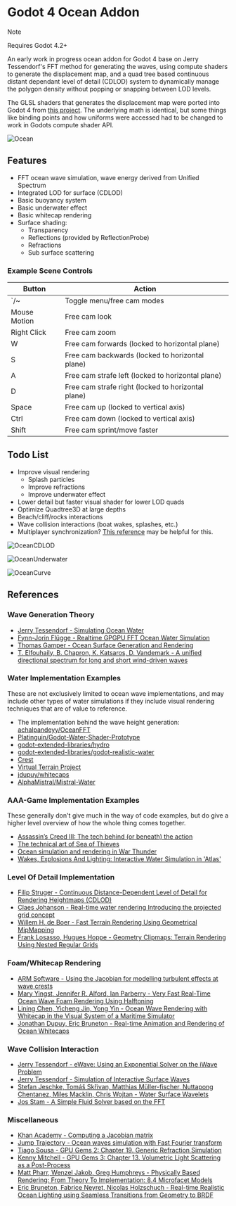 # Godot 4 Ocean Addon

> [!NOTE]
> Requires Godot 4.2+

An early work in progress ocean addon for Godot 4 base on Jerry Tessendorf's
FFT method for generating the waves, using compute shaders to generate the
displacement map, and a quad tree based continuous distant dependant level of
detail (CDLOD) system to dynamically manage the polygon density without
popping or snapping between LOD levels.

The GLSL shaders that generates the displacement map were ported into Godot 4
from [this project](https://github.com/achalpandeyy/OceanFFT). The underlying
math is identical, but some things like binding points and how uniforms were
accessed had to be changed to work in Godots compute shader API.

![Ocean](https://user-images.githubusercontent.com/118585625/220286315-b2b4ccb5-1700-467c-aa2f-2b5983d9909a.png)

## Features
- FFT ocean wave simulation, wave energy derived from Unified Spectrum
- Integrated LOD for surface (CDLOD)
- Basic buoyancy system
- Basic underwater effect
- Basic whitecap rendering
- Surface shading:
  - Transparency
  - Reflections (provided by ReflectionProbe)
  - Refractions
  - Sub surface scattering

### Example Scene Controls
|  Button  |  Action  |
| --- | --- |
|  `/~  |  Toggle menu/free cam modes|
|  Mouse Motion  |  Free cam look|
|  Right Click  |  Free cam zoom|
|  W  |  Free cam forwards (locked to horizontal plane)|
|  S  |  Free cam backwards (locked to horizontal plane)|
|  A  |  Free cam strafe left (locked to horizontal plane)|
|  D  |  Free cam strafe right (locked to horizontal plane)|
|  Space  |  Free cam up (locked to vertical axis)|
|  Ctrl  |  Free cam down (locked to vertical axis)|
|  Shift  |  Free cam sprint/move faster|

## Todo List
- Improve visual rendering
  - Splash particles
  - Improve refractions
  - Improve underwater effect
- Lower detail but faster visual shader for lower LOD quads
- Optimize Quadtree3D at large depths
- Beach/cliff/rocks interactions
- Wave collision interactions (boat wakes, splashes, etc.)
- Multiplayer synchronization? [This reference](https://developer.download.nvidia.com/assets/gameworks/downloads/regular/events/cgdc15/CGDC2015_ocean_simulation_en.pdf) may be helpful for this.

![OceanCDLOD](https://user-images.githubusercontent.com/118585625/213395892-4c6e6b2e-82b5-4708-9689-6cbb93dad340.png)

![OceanUnderwater](https://user-images.githubusercontent.com/118585625/220287411-52c7df03-6197-430b-9990-5e16b1825f2d.png)

![OceanCurve](https://user-images.githubusercontent.com/118585625/213397029-6d327b02-a701-474d-b56a-da7b13a054ab.png)

## References
### Wave Generation Theory
- [Jerry Tessendorf - Simulating Ocean Water](https://people.computing.clemson.edu/~jtessen/reports/papers_files/coursenotes2004.pdf)
- [Fynn-Jorin Flügge - Realtime GPGPU FFT Ocean Water Simulation](https://tore.tuhh.de/bitstream/11420/1439/1/GPGPU_FFT_Ocean_Simulation.pdf)
- [Thomas Gamper - Ocean Surface Generation and Rendering](https://www.cg.tuwien.ac.at/research/publications/2018/GAMPER-2018-OSG/GAMPER-2018-OSG-thesis.pdf)
- [T. Elfouhaily, B. Chapron, K. Katsaros, D. Vandemark - A unified directional spectrum for long and short wind-driven waves](https://archimer.ifremer.fr/doc/00091/20226/17877.pdf)

### Water Implementation Examples
These are not exclusively limited to ocean wave implementations, and may
include other types of water simulations if they include visual rendering
techniques that are of value to reference.

- The implementation behind the wave height generation: [achalpandeyy/OceanFFT](https://github.com/achalpandeyy/OceanFFT)
- [Platinguin/Godot-Water-Shader-Prototype](https://github.com/Platinguin/Godot-Water-Shader-Prototype/)
- [godot-extended-libraries/hydro](https://github.com/godot-extended-libraries/hydro)
- [godot-extended-libraries/godot-realistic-water](https://github.com/godot-extended-libraries/godot-realistic-water)
- [Crest](https://github.com/wave-harmonic/crest)
- [Virtual Terrain Project](http://vterrain.org/)
- [jdupuy/whitecaps](https://github.com/jdupuy/whitecaps)
- [AlphaMistral/Mistral-Water](https://github.com/AlphaMistral/Mistral-Water)

### AAA-Game Implementation Examples
These generally don't give much in the way of code examples, but do give
a higher level overview of how the whole thing comes together.

- [Assassin’s Creed III: The tech behind (or beneath) the action](https://www.fxguide.com/fxfeatured/assassins-creed-iii-the-tech-behind-or-beneath-the-action/)
- [The technical art of Sea of Thieves](https://dl.acm.org/doi/10.1145/3214745.3214820)
- [Ocean simulation and rendering in War Thunder](https://developer.download.nvidia.com/assets/gameworks/downloads/regular/events/cgdc15/CGDC2015_ocean_simulation_en.pdf)
- [Wakes, Explosions And Lighting: Interactive Water Simulation in 'Atlas'](https://gpuopen.com/gdc-presentations/2019/gdc-2019-agtd6-interactive-water-simulation-in-atlas.pdf)

### Level Of Detail Implementation
- [Filip Struger - Continuous Distance-Dependent Level of Detail for Rendering Heightmaps (CDLOD)](https://github.com/fstrugar/CDLOD/blob/master/cdlod_paper_latest.pdf)
- [Claes Johanson - Real-time water rendering Introducing the projected grid concept](https://fileadmin.cs.lth.se/graphics/theses/projects/projgrid/projgrid-lq.pdf)
- [Willem H. de Boer - Fast Terrain Rendering Using Geometrical MipMapping](https://www.flipcode.com/archives/article_geomipmaps.pdf)
- [Frank Losasso, Hugues Hoppe - Geometry Clipmaps: Terrain Rendering Using Nested Regular Grids](https://hhoppe.com/geomclipmap.pdf)

### Foam/Whitecap Rendering
- [ARM Software - Using the Jacobian for modelling turbulent effects at wave crests](https://arm-software.github.io/opengl-es-sdk-for-android/ocean_f_f_t.html#oceanJacobian)
- [Mary Yingst, Jennifer R. Alford, Ian Parberry - Very Fast Real-Time Ocean Wave Foam Rendering Using Halftoning](https://ianparberry.com/techreports/LARC-2011-05.pdf)
- [Lining Chen, Yicheng Jin, Yong Yin - Ocean Wave Rendering with Whitecap in the Visual System of a Maritime Simulator](https://www.semanticscholar.org/paper/Ocean-Wave-Rendering-with-Whitecap-in-the-Visual-of-Chen-Jin/557fadde5e917ba8015a825963e359bc7903b464)
- [Jonathan Dupuy, Eric Bruneton - Real-time Animation and Rendering of Ocean Whitecaps](https://hal.inria.fr/hal-00967078/file/Whitecaps-presentation.pdf)

### Wave Collision Interaction
- [Jerry Tessendorf - eWave: Using an Exponential Solver on the iWave Problem](https://people.computing.clemson.edu/~jtessen/reports/papers_files/ewavealgorithm.pdf)
- [Jerry Tessendorf - Simulation of Interactive Surface Waves](https://people.computing.clemson.edu/~jtessen/reports/papers_files/SimInterSurfWaves.pdf)
- [Stefan Jeschke, Tomáš Skřivan, Matthias Müller-fischer, Nuttapong Chentanez, Miles Macklin, Chris Wojtan - Water Surface Wavelets](https://dl.acm.org/doi/pdf/10.1145/3197517.3201336)
- [Jos Stam - A Simple Fluid Solver based on the FFT](https://www.dgp.toronto.edu/public_user/stam/reality/Research/pdf/jgt01.pdf)

### Miscellaneous
- [Khan Academy - Computing a Jacobian matrix](https://www.khanacademy.org/math/multivariable-calculus/multivariable-derivatives/jacobian/v/computing-a-jacobian-matrix)
- [Jump Trajectory - Ocean waves simulation with Fast Fourier transform](https://www.youtube.com/watch?v=kGEqaX4Y4bQ)
- [Tiago Sousa - GPU Gems 2: Chapter 19. Generic Refraction Simulation](https://developer.nvidia.com/gpugems/gpugems2/part-ii-shading-lighting-and-shadows/chapter-19-generic-refraction-simulation)
- [Kenny Mitchell - GPU Gems 3: Chapter 13. Volumetric Light Scattering as a Post-Process](https://developer.nvidia.com/gpugems/gpugems3/part-ii-light-and-shadows/chapter-13-volumetric-light-scattering-post-process)
- [Matt Pharr, Wenzel Jakob, Greg Humphreys - Physically Based Rendering: From Theory To Implementation: 8.4 Microfacet Models](https://www.pbr-book.org/3ed-2018/Reflection_Models/Microfacet_Models)
- [Eric Bruneton, Fabrice Neyret, Nicolas Holzschuch - Real-time Realistic Ocean Lighting using Seamless Transitions from Geometry to BRDF](https://hal.inria.fr/inria-00443630v3/document)
